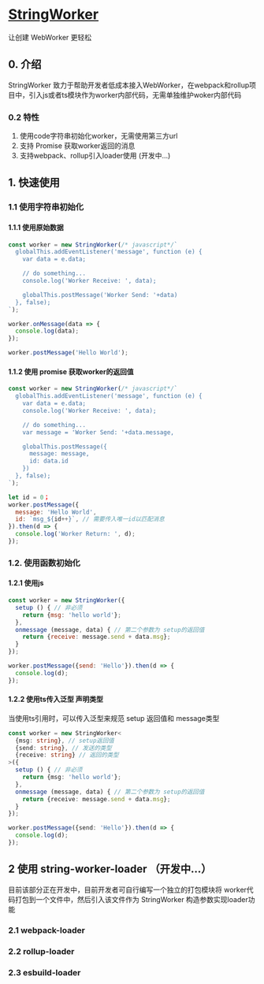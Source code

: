 <!--
 * @Author: tackchen
 * @Date: 2022-08-03 21:24:33
 * @Description: Coding something
-->
# [StringWorker](https://github.com/theajack/string-worker)

让创建 WebWorker 更轻松

## 0. 介绍

StringWorker 致力于帮助开发者低成本接入WebWorker，在webpack和rollup项目中，引入js或者ts模块作为worker内部代码，无需单独维护woker内部代码

### 0.2 特性

1. 使用code字符串初始化worker，无需使用第三方url
2. 支持 Promise 获取worker返回的消息
3. 支持webpack、rollup引入loader使用 (开发中...)

## 1. 快速使用

### 1.1 使用字符串初始化

#### 1.1.1 使用原始数据

```js
const worker = new StringWorker(/* javascript*/`
  globalThis.addEventListener('message', function (e) {
    var data = e.data;

    // do something...
    console.log('Worker Receive: ', data);

    globalThis.postMessage('Worker Send: '+data)
  }, false);
`);

worker.onMessage(data => {
  console.log(data);
});

worker.postMessage('Hello World');
```

#### 1.1.2 使用 promise 获取worker的返回值

```js
const worker = new StringWorker(/* javascript*/`
  globalThis.addEventListener('message', function (e) {
    var data = e.data;
    console.log('Worker Receive: ', data);

    // do something...
    var message = 'Worker Send: '+data.message,

    globalThis.postMessage({
      message: message,
      id: data.id
    })
  }, false);
`);

let id = 0；
worker.postMessage({
  message: 'Hello World',
  id: `msg_${id++}`, // 需要传入唯一id以匹配消息
}).then(d => {
  console.log('Worker Return: ', d);
});
```

### 1.2. 使用函数初始化


#### 1.2.1 使用js

```js
const worker = new StringWorker({
  setup () { // 非必须
    return {msg: 'hello world'};
  },
  onmessage (message, data) { // 第二个参数为 setup的返回值
    return {receive: message.send + data.msg};
  }
});

worker.postMessage({send: 'Hello'}).then(d => {
  console.log(d);
});
```

#### 1.2.2 使用ts传入泛型 声明类型

当使用ts引用时，可以传入泛型来规范 setup 返回值和 message类型

```ts
const worker = new StringWorker<
  {msg: string}, // setup返回值
  {send: string}, // 发送的类型
  {receive: string} // 返回的类型
>({
  setup () { // 非必须
    return {msg: 'hello world'};
  },
  onmessage (message, data) { // 第二个参数为 setup的返回值
    return {receive: message.send + data.msg};
  }
});

worker.postMessage({send: 'Hello'}).then(d => {
  console.log(d);
});
```

## 2 使用 string-worker-loader （开发中...）

目前该部分正在开发中，目前开发者可自行编写一个独立的打包模块将 worker代码打包到一个文件中，然后引入该文件作为 StringWorker 构造参数实现loader功能

### 2.1 webpack-loader

### 2.2 rollup-loader

### 2.3 esbuild-loader